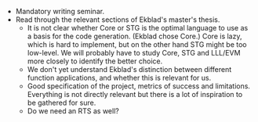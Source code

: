 * Mandatory writing seminar.
* Read through the relevant sections of Ekblad's master's thesis.
  * It is not clear whether Core or STG is the optimal language to use as a basis for the code generation. (Ekblad chose Core.) Core is lazy, which is hard to implement, but on the other hand STG might be too low-level. We will probably have to study Core, STG and LLL/EVM more closely to identify the better choice.
  *  We don't yet understand Ekblad's distinction between different function applications, and whether this is relevant for us.
  * Good specification of the project, metrics of success and limitations. Everything is not directly relevant but there is a lot of inspiration to be gathered for sure.
  * Do we need an RTS as well?